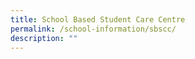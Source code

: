 ```yaml
---
title: School Based Student Care Centre
permalink: /school-information/sbscc/
description: ""
---
```

